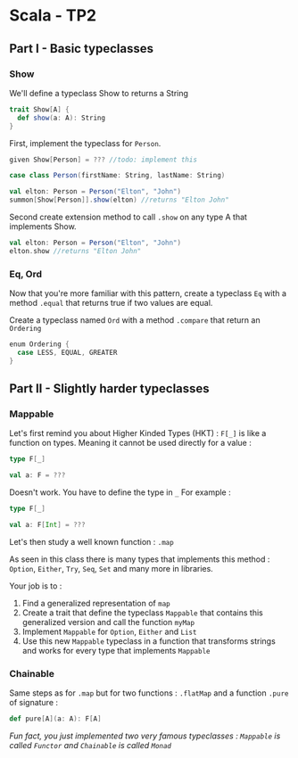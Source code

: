 # Scala - TP2

## Part I - Basic typeclasses

### Show

We'll define a typeclass Show to returns a String

```scala
trait Show[A] {
  def show(a: A): String
}
```

First, implement the typeclass for `Person`.

```scala 3
given Show[Person] = ??? //todo: implement this

case class Person(firstName: String, lastName: String)

val elton: Person = Person("Elton", "John")
summon[Show[Person]].show(elton) //returns "Elton John"
```

Second create extension method to call `.show` on any type A that implements Show.

```scala
val elton: Person = Person("Elton", "John")
elton.show //returns "Elton John"
```

### Eq, Ord

Now that you're more familiar with this pattern, create a typeclass `Eq` with a method `.equal` that returns true if two values are equal.

Create a typeclass named `Ord` with a method `.compare` that return an `Ordering`
```scala 3
enum Ordering {
  case LESS, EQUAL, GREATER
}
```

## Part II - Slightly harder typeclasses

### Mappable 

Let's first remind you about Higher Kinded Types (HKT) : `F[_]` is like a function on types. 
Meaning it cannot be used directly for a value : 
```scala 3
type F[_]

val a: F = ???
```
Doesn't work. You have to define the type in `_`
For example :

```scala 3
type F[_]

val a: F[Int] = ???
```

Let's then study a well known function : `.map`

As seen in this class there is many types that implements this method : `Option`, `Either`, `Try`, `Seq`, `Set` and many more in libraries.

Your job is to :
1. Find a generalized representation of `map`
2. Create a trait that define the typeclass `Mappable` that contains this generalized version and call the function `myMap`
3. Implement `Mappable` for `Option`, `Either` and `List`
4. Use this new `Mappable` typeclass in a function that transforms strings and works for every type that implements `Mappable`

### Chainable

Same steps as for `.map` but for two functions : `.flatMap` and a function `.pure` of signature : 
```scala 3
def pure[A](a: A): F[A]
```

*Fun fact, you just implemented two very famous typeclasses : `Mappable` is called `Functor` and `Chainable` is called `Monad`*